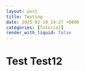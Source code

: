 ```yaml
---
layout: post
title: Testing
date: 2025-02-19 14:27 +0800
categories: [Tutorial]
render_with_liquid: false
---
```

# Test Test12


